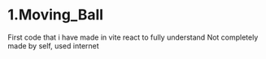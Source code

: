 # 1.Moving_Ball
 First code that i have made in vite react to fully understand
Not completely made by self, used internet
